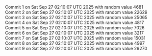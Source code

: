 Commit 1 on Sat Sep 27 02:10:07 UTC 2025 with random value 4681
Commit 2 on Sat Sep 27 02:10:07 UTC 2025 with random value 22629
Commit 3 on Sat Sep 27 02:10:07 UTC 2025 with random value 25065
Commit 4 on Sat Sep 27 02:10:07 UTC 2025 with random value 4817
Commit 5 on Sat Sep 27 02:10:07 UTC 2025 with random value 7026
Commit 6 on Sat Sep 27 02:10:07 UTC 2025 with random value 3217
Commit 7 on Sat Sep 27 02:10:07 UTC 2025 with random value 15031
Commit 8 on Sat Sep 27 02:10:07 UTC 2025 with random value 4997
Commit 9 on Sat Sep 27 02:10:07 UTC 2025 with random value 29270
